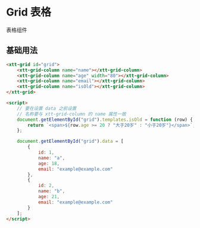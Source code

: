 <script setup>
import { onMounted, onUnmounted } from 'vue'
import "./css/com.css"
import GUI from "lil-gui";

let gui;

onMounted(async () => {
	await Promise.all([
		import("../../dist/xtt-grid-column.js"),
		import("../../dist/xtt-grid.js"),
	])

	// const operate = document.getElementById("operate");

	// gui = new GUI({
	// 	container: document.querySelector(".operate-wrapper")
	// });

	// const obj = {
	// 	content: "",
	// };

	// const valueController = gui.add(obj, "content").onChange((value) => {
	// 	operate.textContent = value;
	// });

	// operate.addEventListener("input", (e) => {
	// 	valueController.setValue(e.target.textContent);
	// });

	// 要在设置 data 之前设置
	// 名称要与 xtt-grid-column 的 name 属性一致
	document.getElementById("grid").templates.isOld = function (row) {
		return `<span>${row.age >= 20 ? "大于20岁" : "小于20岁"}</span>`;
	};

	document.getElementById("grid").data = [
		{
			id: 1,
			name: "a",
			age: 18,
			email: "example@example.com"
		},
		{
			id: 2,
			name: "b",
			age: 21,
			email: "example@example.com"
		}
	];

});

onUnmounted(() => {
	// gui.destroy();
});
</script>

# Grid 表格

表格组件

<!-- <section class="operate-wrapper">
	<div class="operate-content">
		<xtt-grid id="operate">
			<xtt-grid-column name="name"></xtt-grid-column>
			<xtt-grid-column name="age" width="80"></xtt-grid-column>
			<xtt-grid-column name="email"></xtt-grid-column>
			<xtt-grid-column name="isOld"></xtt-grid-column>
		</xtt-grid>
	</div>
</section> -->

## 基础用法

<section class="wrap">
	<xtt-grid id="grid">
		<xtt-grid-column name="name"></xtt-grid-column>
		<xtt-grid-column name="age" width="80"></xtt-grid-column>
		<xtt-grid-column name="email"></xtt-grid-column>
		<xtt-grid-column name="isOld"></xtt-grid-column>
	</xtt-grid>
</section>

```html
<xtt-grid id="grid">
	<xtt-grid-column name="name"></xtt-grid-column>
	<xtt-grid-column name="age" width="80"></xtt-grid-column>
	<xtt-grid-column name="email"></xtt-grid-column>
	<xtt-grid-column name="isOld"></xtt-grid-column>
</xtt-grid>

<script>
	// 要在设置 data 之前设置
	// 名称要与 xtt-grid-column 的 name 属性一致
	document.getElementById("grid").templates.isOld = function (row) {
		return `<span>${row.age >= 20 ? "大于20岁" : "小于20岁"}</span>`;
	};

	document.getElementById("grid").data = [
		{
			id: 1,
			name: "a",
			age: 18,
			email: "example@example.com"
		},
		{
			id: 2,
			name: "b",
			age: 21,
			email: "example@example.com"
		}
	];
</script>
```
